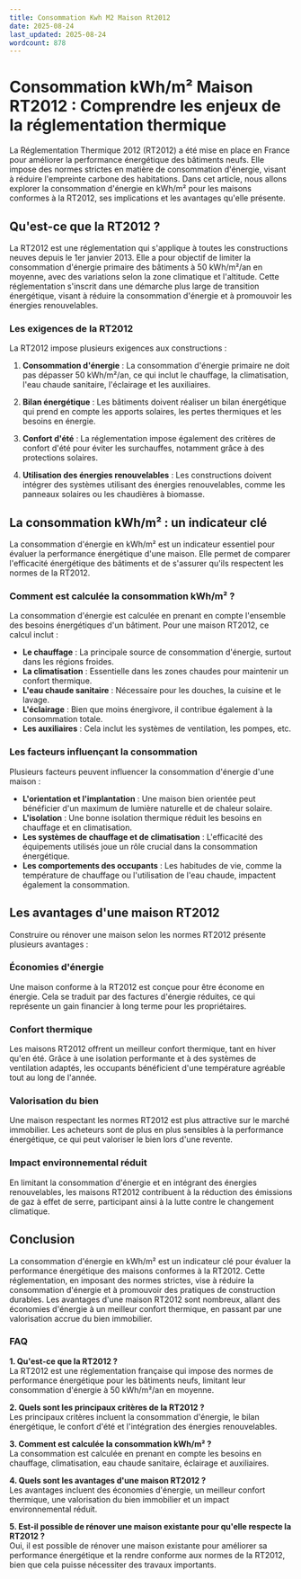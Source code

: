 ```yaml
---
title: Consommation Kwh M2 Maison Rt2012
date: 2025-08-24
last_updated: 2025-08-24
wordcount: 878
---
```


# Consommation kWh/m² Maison RT2012 : Comprendre les enjeux de la réglementation thermique

La Réglementation Thermique 2012 (RT2012) a été mise en place en France pour améliorer la performance énergétique des bâtiments neufs. Elle impose des normes strictes en matière de consommation d'énergie, visant à réduire l'empreinte carbone des habitations. Dans cet article, nous allons explorer la consommation d'énergie en kWh/m² pour les maisons conformes à la RT2012, ses implications et les avantages qu'elle présente.

## Qu'est-ce que la RT2012 ?

La RT2012 est une réglementation qui s'applique à toutes les constructions neuves depuis le 1er janvier 2013. Elle a pour objectif de limiter la consommation d'énergie primaire des bâtiments à 50 kWh/m²/an en moyenne, avec des variations selon la zone climatique et l'altitude. Cette réglementation s'inscrit dans une démarche plus large de transition énergétique, visant à réduire la consommation d'énergie et à promouvoir les énergies renouvelables.

### Les exigences de la RT2012

La RT2012 impose plusieurs exigences aux constructions :

1. **Consommation d'énergie** : La consommation d'énergie primaire ne doit pas dépasser 50 kWh/m²/an, ce qui inclut le chauffage, la climatisation, l'eau chaude sanitaire, l'éclairage et les auxiliaires.
   
2. **Bilan énergétique** : Les bâtiments doivent réaliser un bilan énergétique qui prend en compte les apports solaires, les pertes thermiques et les besoins en énergie.

3. **Confort d'été** : La réglementation impose également des critères de confort d'été pour éviter les surchauffes, notamment grâce à des protections solaires.

4. **Utilisation des énergies renouvelables** : Les constructions doivent intégrer des systèmes utilisant des énergies renouvelables, comme les panneaux solaires ou les chaudières à biomasse.

## La consommation kWh/m² : un indicateur clé

La consommation d'énergie en kWh/m² est un indicateur essentiel pour évaluer la performance énergétique d'une maison. Elle permet de comparer l'efficacité énergétique des bâtiments et de s'assurer qu'ils respectent les normes de la RT2012.

### Comment est calculée la consommation kWh/m² ?

La consommation d'énergie est calculée en prenant en compte l'ensemble des besoins énergétiques d'un bâtiment. Pour une maison RT2012, ce calcul inclut :

- **Le chauffage** : La principale source de consommation d'énergie, surtout dans les régions froides.
- **La climatisation** : Essentielle dans les zones chaudes pour maintenir un confort thermique.
- **L'eau chaude sanitaire** : Nécessaire pour les douches, la cuisine et le lavage.
- **L'éclairage** : Bien que moins énergivore, il contribue également à la consommation totale.
- **Les auxiliaires** : Cela inclut les systèmes de ventilation, les pompes, etc.

### Les facteurs influençant la consommation

Plusieurs facteurs peuvent influencer la consommation d'énergie d'une maison :

- **L'orientation et l'implantation** : Une maison bien orientée peut bénéficier d'un maximum de lumière naturelle et de chaleur solaire.
- **L'isolation** : Une bonne isolation thermique réduit les besoins en chauffage et en climatisation.
- **Les systèmes de chauffage et de climatisation** : L'efficacité des équipements utilisés joue un rôle crucial dans la consommation énergétique.
- **Les comportements des occupants** : Les habitudes de vie, comme la température de chauffage ou l'utilisation de l'eau chaude, impactent également la consommation.

## Les avantages d'une maison RT2012

Construire ou rénover une maison selon les normes RT2012 présente plusieurs avantages :

### Économies d'énergie

Une maison conforme à la RT2012 est conçue pour être économe en énergie. Cela se traduit par des factures d'énergie réduites, ce qui représente un gain financier à long terme pour les propriétaires.

### Confort thermique

Les maisons RT2012 offrent un meilleur confort thermique, tant en hiver qu'en été. Grâce à une isolation performante et à des systèmes de ventilation adaptés, les occupants bénéficient d'une température agréable tout au long de l'année.

### Valorisation du bien

Une maison respectant les normes RT2012 est plus attractive sur le marché immobilier. Les acheteurs sont de plus en plus sensibles à la performance énergétique, ce qui peut valoriser le bien lors d'une revente.

### Impact environnemental réduit

En limitant la consommation d'énergie et en intégrant des énergies renouvelables, les maisons RT2012 contribuent à la réduction des émissions de gaz à effet de serre, participant ainsi à la lutte contre le changement climatique.

## Conclusion

La consommation d'énergie en kWh/m² est un indicateur clé pour évaluer la performance énergétique des maisons conformes à la RT2012. Cette réglementation, en imposant des normes strictes, vise à réduire la consommation d'énergie et à promouvoir des pratiques de construction durables. Les avantages d'une maison RT2012 sont nombreux, allant des économies d'énergie à un meilleur confort thermique, en passant par une valorisation accrue du bien immobilier.

### FAQ

**1. Qu'est-ce que la RT2012 ?**  
La RT2012 est une réglementation française qui impose des normes de performance énergétique pour les bâtiments neufs, limitant leur consommation d'énergie à 50 kWh/m²/an en moyenne.

**2. Quels sont les principaux critères de la RT2012 ?**  
Les principaux critères incluent la consommation d'énergie, le bilan énergétique, le confort d'été et l'intégration des énergies renouvelables.

**3. Comment est calculée la consommation kWh/m² ?**  
La consommation est calculée en prenant en compte les besoins en chauffage, climatisation, eau chaude sanitaire, éclairage et auxiliaires.

**4. Quels sont les avantages d'une maison RT2012 ?**  
Les avantages incluent des économies d'énergie, un meilleur confort thermique, une valorisation du bien immobilier et un impact environnemental réduit.

**5. Est-il possible de rénover une maison existante pour qu'elle respecte la RT2012 ?**  
Oui, il est possible de rénover une maison existante pour améliorer sa performance énergétique et la rendre conforme aux normes de la RT2012, bien que cela puisse nécessiter des travaux importants.